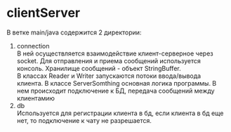 # clientServer
В ветке main/java содержится 2 директории:</br>
1) connection </br>
В ней осуществляется взаимодействие клиент-серверное через socket. Для отправления и приема сообщений используется консоль. Хранилище сообщений - объект StringBuffer.</br>
В классах Reader и Writer запускаются потоки ввода/вывода клиента. В классе ServerSomthing основная логика программы. В нем происходит подключение к БД, передача сообщений между клиентамию
2) db </br>
Используется для регистрации клиента в бд, если клиента в бд еще нет, то подключение к чату не разрешается.</br>
